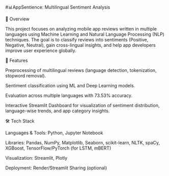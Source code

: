 #📊AppSentience: Multilingual Sentiment Analysis

📌 Overview

This project focuses on analyzing mobile app reviews written in multiple languages using Machine Learning and Natural Language Processing (NLP) techniques.
The goal is to classify reviews into sentiments (Positive, Negative, Neutral), gain cross-lingual insights, and help app developers improve user experience globally.

🚀 Features

Preprocessing of multilingual reviews (language detection, tokenization, stopword removal).

Sentiment classification using ML and Deep Learning models.

Evaluation across multiple languages with 73.53% accuracy.

Interactive Streamlit Dashboard for visualization of sentiment distribution, language-wise trends, and app category insights.

🛠️ Tech Stack

Languages & Tools: Python, Jupyter Notebook

Libraries: Pandas, NumPy, Matplotlib, Seaborn, scikit-learn, NLTK, spaCy, XGBoost, TensorFlow/PyTorch (for LSTM, mBERT)

Visualization: Streamlit, Plotly

Deployment: Render/Streamlit Sharing (optional)

